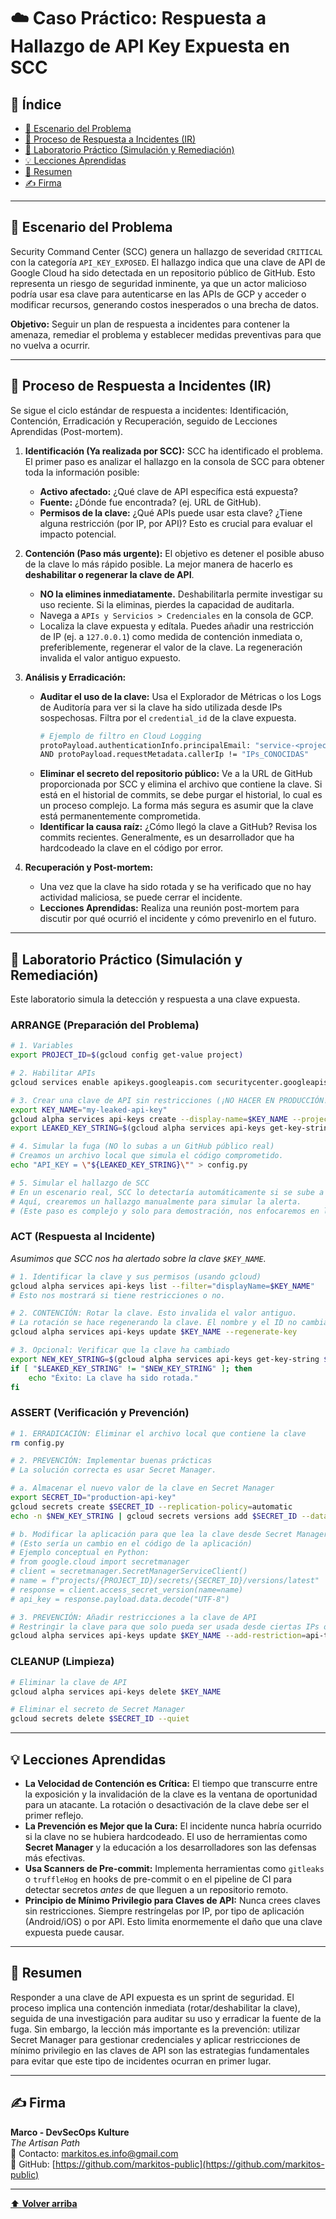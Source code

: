 # ☁️ Caso Práctico: Respuesta a Hallazgo de API Key Expuesta en SCC

## 📑 Índice

* [🧭 Escenario del Problema](#-escenario-del-problema)
* [🚨 Proceso de Respuesta a Incidentes (IR)](#-proceso-de-respuesta-a-incidentes-ir)
* [🔬 Laboratorio Práctico (Simulación y Remediación)](#-laboratorio-práctico-simulación-y-remediación)
* [💡 Lecciones Aprendidas](#-lecciones-aprendidas)
* [🧾 Resumen](#-resumen)
* [✍️ Firma](#-firma)

---

## 🧭 Escenario del Problema

Security Command Center (SCC) genera un hallazgo de severidad `CRITICAL` con la categoría `API_KEY_EXPOSED`. El hallazgo indica que una clave de API de Google Cloud ha sido detectada en un repositorio público de GitHub. Esto representa un riesgo de seguridad inminente, ya que un actor malicioso podría usar esa clave para autenticarse en las APIs de GCP y acceder o modificar recursos, generando costos inesperados o una brecha de datos.

**Objetivo:** Seguir un plan de respuesta a incidentes para contener la amenaza, remediar el problema y establecer medidas preventivas para que no vuelva a ocurrir.

---

## 🚨 Proceso de Respuesta a Incidentes (IR)

Se sigue el ciclo estándar de respuesta a incidentes: Identificación, Contención, Erradicación y Recuperación, seguido de Lecciones Aprendidas (Post-mortem).

1.  **Identificación (Ya realizada por SCC):** SCC ha identificado el problema. El primer paso es analizar el hallazgo en la consola de SCC para obtener toda la información posible:
    *   **Activo afectado:** ¿Qué clave de API específica está expuesta?
    *   **Fuente:** ¿Dónde fue encontrada? (ej. URL de GitHub).
    *   **Permisos de la clave:** ¿Qué APIs puede usar esta clave? ¿Tiene alguna restricción (por IP, por API)? Esto es crucial para evaluar el impacto potencial.

2.  **Contención (Paso más urgente):** El objetivo es detener el posible abuso de la clave lo más rápido posible. La mejor manera de hacerlo es **deshabilitar o regenerar la clave de API**.
    *   **NO la elimines inmediatamente.** Deshabilitarla permite investigar su uso reciente. Si la eliminas, pierdes la capacidad de auditarla.
    *   Navega a `APIs y Servicios > Credenciales` en la consola de GCP.
    *   Localiza la clave expuesta y edítala. Puedes añadir una restricción de IP (ej. a `127.0.0.1`) como medida de contención inmediata o, preferiblemente, regenerar el valor de la clave. La regeneración invalida el valor antiguo expuesto.

3.  **Análisis y Erradicación:**
    *   **Auditar el uso de la clave:** Usa el Explorador de Métricas o los Logs de Auditoría para ver si la clave ha sido utilizada desde IPs sospechosas. Filtra por el `credential_id` de la clave expuesta.
        ```bash
        # Ejemplo de filtro en Cloud Logging
        protoPayload.authenticationInfo.principalEmail: "service-<project_number>@api-key-redacted.iam.gserviceaccount.com"
        AND protoPayload.requestMetadata.callerIp != "IPs_CONOCIDAS"
        ```
    *   **Eliminar el secreto del repositorio público:** Ve a la URL de GitHub proporcionada por SCC y elimina el archivo que contiene la clave. Si está en el historial de commits, se debe purgar el historial, lo cual es un proceso complejo. La forma más segura es asumir que la clave está permanentemente comprometida.
    *   **Identificar la causa raíz:** ¿Cómo llegó la clave a GitHub? Revisa los commits recientes. Generalmente, es un desarrollador que ha hardcodeado la clave en el código por error.

4.  **Recuperación y Post-mortem:**
    *   Una vez que la clave ha sido rotada y se ha verificado que no hay actividad maliciosa, se puede cerrar el incidente.
    *   **Lecciones Aprendidas:** Realiza una reunión post-mortem para discutir por qué ocurrió el incidente y cómo prevenirlo en el futuro.

---

## 🔬 Laboratorio Práctico (Simulación y Remediación)

Este laboratorio simula la detección y respuesta a una clave expuesta.

### ARRANGE (Preparación del Problema)

```bash
# 1. Variables
export PROJECT_ID=$(gcloud config get-value project)

# 2. Habilitar APIs
gcloud services enable apikeys.googleapis.com securitycenter.googleapis.com

# 3. Crear una clave de API sin restricciones (¡NO HACER EN PRODUCCIÓN!)
export KEY_NAME="my-leaked-api-key"
gcloud alpha services api-keys create --display-name=$KEY_NAME --project=$PROJECT_ID
export LEAKED_KEY_STRING=$(gcloud alpha services api-keys get-key-string $KEY_NAME --format="value(keyString)")

# 4. Simular la fuga (NO lo subas a un GitHub público real)
# Creamos un archivo local que simula el código comprometido.
echo "API_KEY = \"${LEAKED_KEY_STRING}\"" > config.py

# 5. Simular el hallazgo de SCC
# En un escenario real, SCC lo detectaría automáticamente si se sube a GitHub.
# Aquí, crearemos un hallazgo manualmente para simular la alerta.
# (Este paso es complejo y solo para demostración, nos enfocaremos en la respuesta)
```

### ACT (Respuesta al Incidente)

*Asumimos que SCC nos ha alertado sobre la clave `$KEY_NAME`.*

```bash
# 1. Identificar la clave y sus permisos (usando gcloud)
gcloud alpha services api-keys list --filter="displayName=$KEY_NAME"
# Esto nos mostrará si tiene restricciones o no.

# 2. CONTENCIÓN: Rotar la clave. Esto invalida el valor antiguo.
# La rotación se hace regenerando la clave. El nombre y el ID no cambian.
gcloud alpha services api-keys update $KEY_NAME --regenerate-key

# 3. Opcional: Verificar que la clave ha cambiado
export NEW_KEY_STRING=$(gcloud alpha services api-keys get-key-string $KEY_NAME --format="value(keyString)")
if [ "$LEAKED_KEY_STRING" != "$NEW_KEY_STRING" ]; then
    echo "Éxito: La clave ha sido rotada."
fi
```

### ASSERT (Verificación y Prevención)

```bash
# 1. ERRADICACIÓN: Eliminar el archivo local que contiene la clave
rm config.py

# 2. PREVENCIÓN: Implementar buenas prácticas
# La solución correcta es usar Secret Manager.

# a. Almacenar el nuevo valor de la clave en Secret Manager
export SECRET_ID="production-api-key"
gcloud secrets create $SECRET_ID --replication-policy=automatic
echo -n $NEW_KEY_STRING | gcloud secrets versions add $SECRET_ID --data-file=-

# b. Modificar la aplicación para que lea la clave desde Secret Manager
# (Esto sería un cambio en el código de la aplicación)
# Ejemplo conceptual en Python:
# from google.cloud import secretmanager
# client = secretmanager.SecretManagerServiceClient()
# name = f"projects/{PROJECT_ID}/secrets/{SECRET_ID}/versions/latest"
# response = client.access_secret_version(name=name)
# api_key = response.payload.data.decode("UTF-8")

# 3. PREVENCIÓN: Añadir restricciones a la clave de API
# Restringir la clave para que solo pueda ser usada desde ciertas IPs o para ciertas APIs.
gcloud alpha services api-keys update $KEY_NAME --add-restriction=api-targets=storage.googleapis.com
```

### CLEANUP (Limpieza)

```bash
# Eliminar la clave de API
gcloud alpha services api-keys delete $KEY_NAME

# Eliminar el secreto de Secret Manager
gcloud secrets delete $SECRET_ID --quiet
```

---

## 💡 Lecciones Aprendidas

*   **La Velocidad de Contención es Crítica:** El tiempo que transcurre entre la exposición y la invalidación de la clave es la ventana de oportunidad para un atacante. La rotación o desactivación de la clave debe ser el primer reflejo.
*   **La Prevención es Mejor que la Cura:** El incidente nunca habría ocurrido si la clave no se hubiera hardcodeado. El uso de herramientas como **Secret Manager** y la educación a los desarrolladores son las defensas más efectivas.
*   **Usa Scanners de Pre-commit:** Implementa herramientas como `gitleaks` o `truffleHog` en hooks de pre-commit o en el pipeline de CI para detectar secretos *antes* de que lleguen a un repositorio remoto.
*   **Principio de Mínimo Privilegio para Claves de API:** Nunca crees claves sin restricciones. Siempre restríngelas por IP, por tipo de aplicación (Android/iOS) o por API. Esto limita enormemente el daño que una clave expuesta puede causar.

---

## 🧾 Resumen

Responder a una clave de API expuesta es un sprint de seguridad. El proceso implica una contención inmediata (rotar/deshabilitar la clave), seguida de una investigación para auditar su uso y erradicar la fuente de la fuga. Sin embargo, la lección más importante es la prevención: utilizar Secret Manager para gestionar credenciales y aplicar restricciones de mínimo privilegio en las claves de API son las estrategias fundamentales para evitar que este tipo de incidentes ocurran en primer lugar.

---

## ✍️ Firma

**Marco - DevSecOps Kulture**  
*The Artisan Path*  
📧 Contacto: [markitos.es.info@gmail.com](mailto:markitos.es.info@gmail.com)  
🐙 GitHub: [https://github.com/markitos-public](https://github.com/markitos-public)

---

[⬆️ **Volver arriba**](#-caso-práctico-respuesta-a-hallazgo-de-api-key-expuesta-en-scc)
